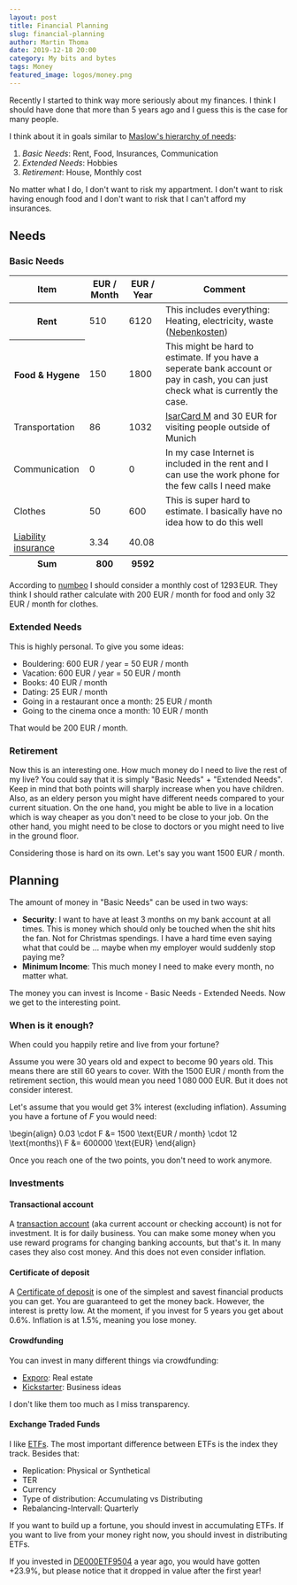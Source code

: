 ```yaml
---
layout: post
title: Financial Planning
slug: financial-planning
author: Martin Thoma
date: 2019-12-18 20:00
category: My bits and bytes
tags: Money
featured_image: logos/money.png
---
```

Recently I started to think way more seriously about my finances. I think I
should have done that more than 5 years ago and I guess this is the case for
many people.

I think about it in goals similar to [Maslow's hierarchy of needs](https://en.wikipedia.org/wiki/Maslow%27s_hierarchy_of_needs):

1. *Basic Needs*: Rent, Food, Insurances, Communication
2. *Extended Needs*: Hobbies
3. *Retirement*: House, Monthly cost

No matter what I do, I don't want to risk my appartment. I don't want to risk
having enough food and I don't want to risk that I can't afford my insurances.

## Needs

### Basic Needs

<table class="table">
    <thead>
        <tr>
            <th>Item</th>
            <th>EUR / Month</th>
            <th>EUR / Year</th>
            <th>Comment</th>
        </tr>
    </thead>
    <tbody>
        <tr>
            <th>Rent</th>
            <td>510</td>
            <td>6120</td>
            <td>This includes everything: Heating, electricity, waste (<a href="https://de.wikipedia.org/wiki/Nebenkosten">Nebenkosten</a>)</td>
        </tr>
        <tr>
            <th>Food & Hygene</th>
            <td>150</td>
            <td>1800</td>
            <td>This might be hard to estimate. If you have a seperate bank account or pay in cash, you can just check what is currently the case.</td>
        </tr>
        <tr>
            <td>Transportation</td>
            <td>86</td>
            <td>1032</td>
            <td><a href="https://www.mvg.de/tickets-tarife/vielfahrer/isarcard.html">IsarCard M</a> and 30 EUR for visiting people outside of Munich</td>
        </tr>
        <tr>
            <td>Communication</td>
            <td>0</td>
            <td>0</td>
            <td>In my case Internet is included in the rent and I can use the work phone for the few calls I need make</td>
        </tr>
        <tr>
            <td>Clothes</td>
            <td>50</td>
            <td>600</td>
            <td>This is super hard to estimate. I basically have no idea how to do this well</td>
        </tr>
        <tr>
            <td><a href="https://en.wikipedia.org/wiki/Liability_insurance">Liability insurance</a></td>
            <td>3.34</td>
            <td>40.08</td>
            <td></td>
        </tr>
        <tfoot>
            <tr>
                <th>Sum</th>
                <th>800</th>
                <th>9592</th>
                <th></th>
            </tr>
        </tfoot>
    </tbody>
</table>

According to [numbeo](https://www.numbeo.com/cost-of-living/city-estimator/in/Munich)
I should consider a monthly cost of 1293&thinsp;EUR. They think I should rather
calculate with 200 EUR / month for food and only 32 EUR / month for clothes.


### Extended Needs

This is highly personal. To give you some ideas:

* Bouldering: 600 EUR / year = 50 EUR / month
* Vacation: 600 EUR / year = 50 EUR / month
* Books: 40 EUR / month
* Dating: 25 EUR / month
* Going in a restaurant once a month: 25 EUR / month
* Going to the cinema once a month: 10 EUR / month

That would be 200 EUR / month.


### Retirement

Now this is an interesting one. How much money do I need to live the rest of my
live? You could say that it is simply "Basic Needs" + "Extended Needs". Keep in
mind that both points will sharply increase when you have children. Also, as an
eldery person you might have different needs compared to your current
situation. On the one hand, you might be able to live in a location which is
way cheaper as you don't need to be close to your job. On the other hand, you
might need to be close to doctors or you might need to live in the ground
floor.

Considering those is hard on its own. Let's say you want 1500 EUR / month.


## Planning

The amount of money in "Basic Needs" can be used in two ways:

* **Security**: I want to have at least 3 months on my bank account at all
  times. This is money which should only be touched when the shit hits the fan.
  Not for Christmas spendings. I have a hard time even saying what that could
  be ... maybe when my employer would suddenly stop paying me?
* **Minimum Income**: This much money I need to make every month, no matter
  what.

The money you can invest is Income - Basic Needs - Extended Needs. Now we get
to the interesting point.


### When is it enough?

When could you happily retire and live from your fortune?

Assume you were 30 years old and expect to become 90 years old. This means
there are still 60 years to cover. With the 1500 EUR / month from the
retirement section, this would mean you need 1&thinsp;080&thinsp;000 EUR. But
it does not consider interest.

Let's assume that you would get 3% interest (excluding inflation). Assuming you
have a fortune of $F$ you would need:

\begin{align}
    0.03 \cdot F &= 1500 \text{EUR / month} \cdot 12 \text{months}\\
    F &= 600000 \text{EUR}
\end{align}

Once you reach one of the two points, you don't need to work anymore.


### Investments

#### Transactional account

A [transaction account](https://en.wikipedia.org/wiki/Transaction_account) (aka
current account or checking account) is not for investment. It is for daily
business. You can make some money when you use reward programs for changing
banking accounts, but that's it. In many cases they also cost money. And this
does not even consider inflation.


#### Certificate of deposit

A [Certificate of deposit](https://en.wikipedia.org/wiki/Certificate_of_deposit)
is one of the simplest and savest financial products you can get. You are
guaranteed to get the money back. However, the interest is pretty low. At the
moment, if you invest for 5 years you get about 0.6%. Inflation is at 1.5%,
meaning you lose money.


#### Crowdfunding

You can invest in many different things via crowdfunding:

* [Exporo](https://en.wikipedia.org/wiki/Exporo): Real estate
* [Kickstarter](https://en.wikipedia.org/wiki/Kickstarter): Business ideas

I don't like them too much as I miss transparency.


#### Exchange Traded Funds

I like [ETFs](https://en.wikipedia.org/wiki/Exchange-traded_fund). The most
important difference between ETFs is the index they track. Besides that:

* Replication: Physical or Synthetical
* TER
* Currency
* Type of distribution: Accumulating vs Distributing
* Rebalancing-Intervall: Quarterly

If you want to build up a fortune, you should invest in accumulating ETFs. If
you want to live from your money right now, you should invest in distributing
ETFs.

If you invested in [DE000ETF9504](https://www.finanzen.net/etf/comstage_1_euro_stoxx_50r_ucits_etf)
a year ago, you would have gotten +23.9%, but please notice that it dropped in
value after the first year!
